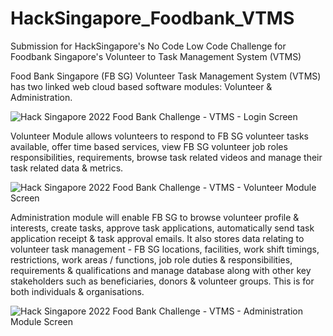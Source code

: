 # HackSingapore_Foodbank_VTMS
Submission for HackSingapore's No Code Low Code Challenge for Foodbank Singapore's Volunteer to Task Management System (VTMS)

Food Bank Singapore (FB SG) Volunteer Task Management System (VTMS)  has two linked web cloud based software modules: Volunteer & Administration.

![Hack Singapore 2022 Food Bank Challenge - VTMS - Login Screen](http://www.kaytek.co.in/images/fbsgvtms/mk_vtms_login_screen_990_528.png)

Volunteer Module allows volunteers to respond to FB SG volunteer tasks available, offer time based services, view FB SG volunteer job roles responsibilities, requirements, browse task related videos and manage their task related data & metrics.

![Hack Singapore 2022 Food Bank Challenge - VTMS - Volunteer Module Screen](http://www.kaytek.co.in/images/fbsgvtms/mk_vtms_volunteer_module_898_535.png)

Administration module will enable FB SG to browse volunteer profile & interests, create tasks, approve task applications, automatically send task application receipt & task approval emails. It also stores data relating to volunteer task management - FB SG locations, facilities, work shift timings, restrictions, work areas / functions, job role duties & responsibilities, requirements & qualifications and manage database along with other key stakeholders such as beneficiaries, donors & volunteer groups. This is for both individuals & organisations. 

![Hack Singapore 2022 Food Bank Challenge - VTMS - Administration Module Screen](http://www.kaytek.co.in/images/fbsgvtms/mk_vtms_administration_module_976_438.png)


